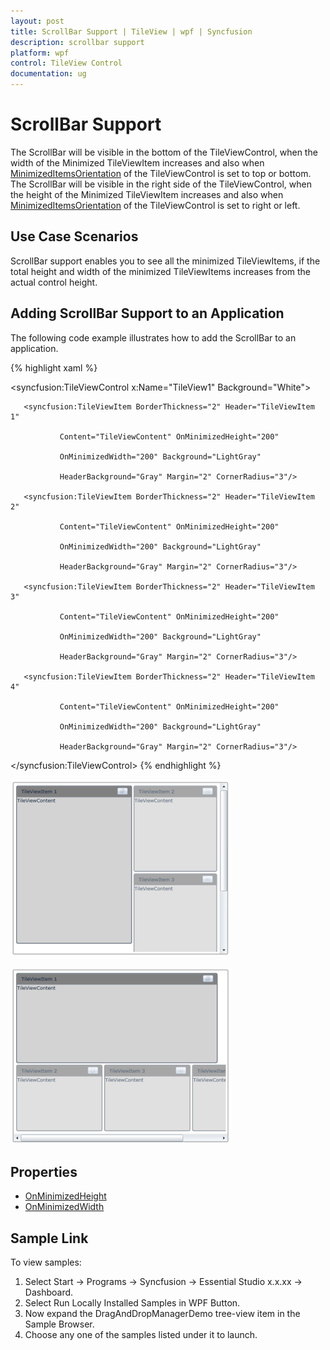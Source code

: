 ```yaml
---
layout: post
title: ScrollBar Support | TileView | wpf | Syncfusion
description: scrollbar support
platform: wpf
control: TileView Control
documentation: ug
---
```


# ScrollBar Support

The ScrollBar will be visible in the bottom of the TileViewControl, when the width of the Minimized TileViewItem increases and also when [MinimizedItemsOrientation](https://help.syncfusion.com/cr/wpf/Syncfusion.Shared.Wpf~Syncfusion.Windows.Shared.TileViewControl~MinimizedItemsOrientation.html) of the TileViewControl is set to top or bottom. The ScrollBar will be visible in the right side of the TileViewControl, when the height of the Minimized TileViewItem increases and also when [MinimizedItemsOrientation](https://help.syncfusion.com/cr/wpf/Syncfusion.Shared.Wpf~Syncfusion.Windows.Shared.TileViewControl~MinimizedItemsOrientation.html) of the TileViewControl is set to right or left. 

## Use Case Scenarios

ScrollBar support enables you to see all the minimized TileViewItems, if the total height and width of the minimized TileViewItems increases from the actual control height.

## Adding ScrollBar Support to an Application 

The following code example illustrates how to add the ScrollBar to an application.


{% highlight xaml %}



<syncfusion:TileViewControl x:Name="TileView1" Background="White">

       <syncfusion:TileViewItem BorderThickness="2" Header="TileViewItem 1"                                         

               Content="TileViewContent" OnMinimizedHeight="200" 

               OnMinimizedWidth="200" Background="LightGray" 

               HeaderBackground="Gray" Margin="2" CornerRadius="3"/>

       <syncfusion:TileViewItem BorderThickness="2" Header="TileViewItem 2"                                          

               Content="TileViewContent" OnMinimizedHeight="200" 

               OnMinimizedWidth="200" Background="LightGray" 

               HeaderBackground="Gray" Margin="2" CornerRadius="3"/>

       <syncfusion:TileViewItem BorderThickness="2" Header="TileViewItem 3" 

               Content="TileViewContent" OnMinimizedHeight="200" 

               OnMinimizedWidth="200" Background="LightGray" 

               HeaderBackground="Gray" Margin="2" CornerRadius="3"/>

       <syncfusion:TileViewItem BorderThickness="2" Header="TileViewItem 4" 

               Content="TileViewContent" OnMinimizedHeight="200" 

               OnMinimizedWidth="200" Background="LightGray" 

               HeaderBackground="Gray" Margin="2" CornerRadius="3"/>

</syncfusion:TileViewControl>
{% endhighlight %}


![ScrollBar support to an application](ScrollBar-Support_images/ScrollBar-Support_img1.png)





![ScrollBar support to an application](ScrollBar-Support_images/ScrollBar-Support_img2.png)

## Properties

* [OnMinimizedHeight](https://help.syncfusion.com/cr/wpf/Syncfusion.Shared.Wpf~Syncfusion.Windows.Shared.TileViewItem~OnMinimizedHeight.html)
* [OnMinimizedWidth](https://help.syncfusion.com/cr/wpf/Syncfusion.Shared.Wpf~Syncfusion.Windows.Shared.TileViewItem~OnMinimizedWidth.html)


## Sample Link

To view samples: 

1. Select Start -> Programs -> Syncfusion -> Essential Studio x.x.xx -> Dashboard.
2. Select Run Locally Installed Samples in WPF Button.
3. Now expand the DragAndDropManagerDemo tree-view item in the Sample Browser.
4. Choose any one of the samples listed under it to launch. 



